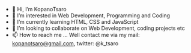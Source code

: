 - 👋 Hi, I’m KopanoTsaro
- 👀 I’m interested in Web Development, Programming and Coding
- 🌱 I’m currently learning HTML, CSS and JavaScript
- 💞️ I’m looking to collaborate on Web Development, coding projects etc
- 📫 How to reach me ... Well contact me via my mail: kopanotsaro@gmail.com, twitter: @k_tsaro

<!---
KopanoTsaro/KopanoTsaro is a ✨ special ✨ repository because its `README.md` (this file) appears on your GitHub profile.
You can click the Preview link to take a look at your changes.
--->
